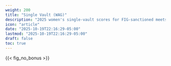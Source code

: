 ```yaml
---
weight: 200
title: "Single Vault (WAG)"
description: "2025 women's single-vault scores for FIG-sanctioned meets"
icon: "article"
date: "2025-10-19T22:16:29-05:00"
lastmod: "2025-10-19T22:16:29-05:00"
draft: false
toc: true
---
```


{{< fig_no_bonus >}}